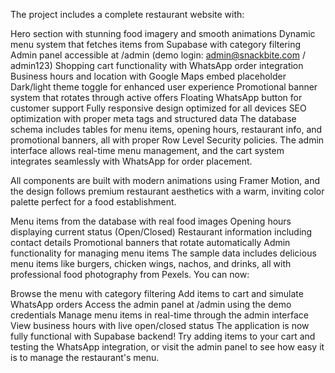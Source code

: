 
The project includes a complete restaurant website with:

Hero section with stunning food imagery and smooth animations
Dynamic menu system that fetches items from Supabase with category filtering
Admin panel accessible at /admin (demo login: admin@snackbite.com / admin123)
Shopping cart functionality with WhatsApp order integration
Business hours and location with Google Maps embed placeholder
Dark/light theme toggle for enhanced user experience
Promotional banner system that rotates through active offers
Floating WhatsApp button for customer support
Fully responsive design optimized for all devices
SEO optimization with proper meta tags and structured data
The database schema includes tables for menu items, opening hours, restaurant info, and promotional banners, all with proper Row Level Security policies. The admin interface allows real-time menu management, and the cart system integrates seamlessly with WhatsApp for order placement.

All components are built with modern animations using Framer Motion, and the design follows premium restaurant aesthetics with a warm, inviting color palette perfect for a food establishment.

Menu items from the database with real food images
Opening hours displaying current status (Open/Closed)
Restaurant information including contact details
Promotional banners that rotate automatically
Admin functionality for managing menu items
The sample data includes delicious menu items like burgers, chicken wings, nachos, and drinks, all with professional food photography from Pexels. You can now:

Browse the menu with category filtering
Add items to cart and simulate WhatsApp orders
Access the admin panel at /admin using the demo credentials
Manage menu items in real-time through the admin interface
View business hours with live open/closed status
The application is now fully functional with Supabase backend! Try adding items to your cart and testing the WhatsApp integration, or visit the admin panel to see how easy it is to manage the restaurant's menu.



